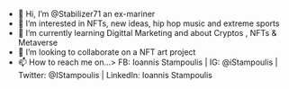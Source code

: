 - 👋 Hi, I’m @Stabilizer71 an ex-mariner
- 👀 I’m interested in NFTs, new ideas, hip hop music and extreme sports 
- 🌱 I’m currently learning Digittal Marketing and about Cryptos , NFTs & Metaverse   
- 💞️ I’m looking to collaborate on a NFT art project 
- 📫 How to reach me on...> FB: Ioannis Stampoulis | IG: @iStampoulis | Twitter: @IStampoulis | LinkedIn: Ioannis Stampoulis
